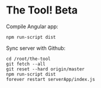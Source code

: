 # The Tool! Beta

Compile Angular app:
```
npm run-script dist
```

Sync server with Github:
```
cd /root/the-tool
git fetch --all
git reset --hard origin/master
npm run-script dist
forever restart serverApp/index.js
```

